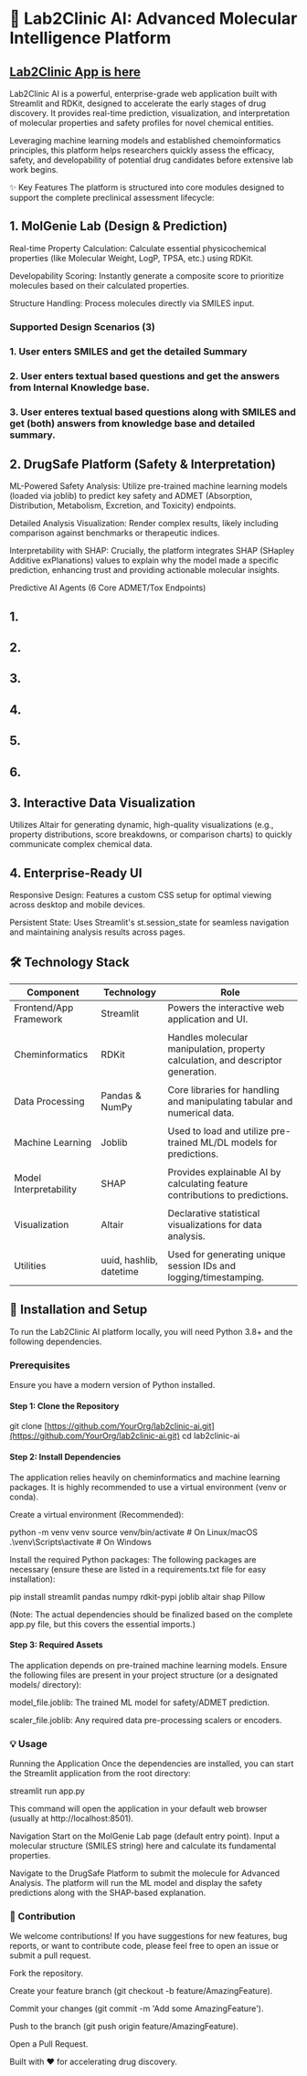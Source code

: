 # 🧬 Lab2Clinic AI: Advanced Molecular Intelligence Platform 

## [Lab2Clinic App is here](https://lab2clinicai.streamlit.app/)

Lab2Clinic AI is a powerful, enterprise-grade web application built with Streamlit and RDKit, designed to accelerate the early stages of drug discovery. It provides real-time prediction, visualization, and interpretation of molecular properties and safety profiles for novel chemical entities.

Leveraging machine learning models and established chemoinformatics principles, this platform helps researchers quickly assess the efficacy, safety, and developability of potential drug candidates before extensive lab work begins.

✨ Key Features
The platform is structured into core modules designed to support the complete preclinical assessment lifecycle:

## 1. MolGenie Lab (Design & Prediction)
Real-time Property Calculation: Calculate essential physicochemical properties (like Molecular Weight, LogP, TPSA, etc.) using RDKit.

Developability Scoring: Instantly generate a composite score to prioritize molecules based on their calculated properties.

Structure Handling: Process molecules directly via SMILES input.

### Supported Design Scenarios (3)

### 1. User enters SMILES and get the detailed Summary
### 2. User enters textual based questions and get the answers from Internal Knowledge base.
### 3. User enteres textual based questions along with SMILES and get (both) answers from knowledge base and detailed summary.

## 2. DrugSafe Platform (Safety & Interpretation)
ML-Powered Safety Analysis: Utilize pre-trained machine learning models (loaded via joblib) to predict key safety and ADMET (Absorption, Distribution, Metabolism, Excretion, and Toxicity) endpoints.

Detailed Analysis Visualization: Render complex results, likely including comparison against benchmarks or therapeutic indices.

Interpretability with SHAP: Crucially, the platform integrates SHAP (SHapley Additive exPlanations) values to explain why the model made a specific prediction, enhancing trust and providing actionable molecular insights.

Predictive AI Agents (6 Core ADMET/Tox Endpoints)

## 1.
## 2.
## 3.
## 4.
## 5.
## 6.

## 3. Interactive Data Visualization
Utilizes Altair for generating dynamic, high-quality visualizations (e.g., property distributions, score breakdowns, or comparison charts) to quickly communicate complex chemical data.

## 4. Enterprise-Ready UI
Responsive Design: Features a custom CSS setup for optimal viewing across desktop and mobile devices.

Persistent State: Uses Streamlit's st.session_state for seamless navigation and maintaining analysis results across pages.

## 🛠️ Technology Stack
|Component                |      Technology         |                                Role                                              |
|-------------------------|-------------------------|----------------------------------------------------------------------------------|
|Frontend/App Framework   |    Streamlit            |Powers the interactive web application and UI.                                    |
|                         |                         |                                                                                  |
|Cheminformatics          |     RDKit               |Handles molecular manipulation, property calculation, and descriptor generation.  |
|                         |                         |                                                                                  |
|Data Processing          |    Pandas & NumPy       |Core libraries for handling and manipulating tabular and numerical data.          |
|                         |                         |                                                                                  |
|Machine Learning         |    Joblib               |Used to load and utilize pre-trained ML/DL models for predictions.                |
|                         |                         |                                                                                  |
|Model Interpretability   |       SHAP              |Provides explainable AI by calculating feature contributions to predictions.      |
|                         |                         |                                                                                  |
|Visualization            |      Altair             |Declarative statistical visualizations for data analysis.                         |
|                         |                         |                                                                                  |
|Utilities                |uuid, hashlib, datetime  |Used for generating unique session IDs and logging/timestamping.                  |


## 🚀 Installation and Setup
To run the Lab2Clinic AI platform locally, you will need Python 3.8+ and the following dependencies.

### Prerequisites
Ensure you have a modern version of Python installed.

#### Step 1: Clone the Repository
git clone [https://github.com/YourOrg/lab2clinic-ai.git](https://github.com/YourOrg/lab2clinic-ai.git)
cd lab2clinic-ai


#### Step 2: Install Dependencies
The application relies heavily on cheminformatics and machine learning packages. It is highly recommended to use a virtual environment (venv or conda).

Create a virtual environment (Recommended):

python -m venv venv
source venv/bin/activate  # On Linux/macOS
.\venv\Scripts\activate  # On Windows


Install the required Python packages:
The following packages are necessary (ensure these are listed in a requirements.txt file for easy installation):

pip install streamlit pandas numpy rdkit-pypi joblib altair shap Pillow


(Note: The actual dependencies should be finalized based on the complete app.py file, but this covers the essential imports.)

#### Step 3: Required Assets
The application depends on pre-trained machine learning models. Ensure the following files are present in your project structure (or a designated models/ directory):

model_file.joblib: The trained ML model for safety/ADMET prediction.

scaler_file.joblib: Any required data pre-processing scalers or encoders.

### 💡 Usage
Running the Application
Once the dependencies are installed, you can start the Streamlit application from the root directory:

streamlit run app.py


This command will open the application in your default web browser (usually at http://localhost:8501).

Navigation
Start on the MolGenie Lab page (default entry point). Input a molecular structure (SMILES string) here and calculate its fundamental properties.

Navigate to the DrugSafe Platform to submit the molecule for Advanced Analysis. The platform will run the ML model and display the safety predictions along with the SHAP-based explanation.

### 🤝 Contribution
We welcome contributions! If you have suggestions for new features, bug reports, or want to contribute code, please feel free to open an issue or submit a pull request.

Fork the repository.

Create your feature branch (git checkout -b feature/AmazingFeature).

Commit your changes (git commit -m 'Add some AmazingFeature').

Push to the branch (git push origin feature/AmazingFeature).

Open a Pull Request.

Built with ❤️ for accelerating drug discovery.
